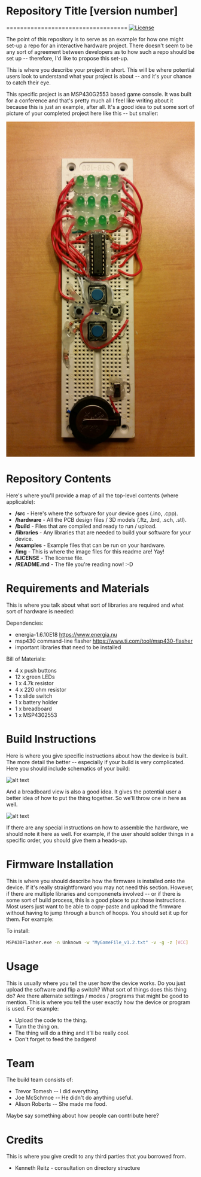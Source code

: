 # Repository Title [version number]
===================================
[![License](https://poser.pugx.org/phpunit/phpunit/license)](https://packagist.org/packages/phpunit/phpunit)

The point of this repository is to serve as an example for how one might set-up a repo for an interactive hardware project. There doesn't seem to be any sort of agreement between developers as to how such a repo should be set up --  therefore, I'd like to propose this set-up.

This is where you describe your project in short. This will be where potential users look to understand what your project is about -- and it's your chance to catch their eye. 

This specific project is an MSP430G2553 based game console. It was built for a conference and that's pretty much all I feel like writing about it because this is just an example, after all. It's a good idea to put some sort of picture of your completed project here like this -- but smaller: 

![alt text][pic1]

[pic1]: https://github.com/trevortomesh/OSHRepo/blob/master/img/img1.jpg "Logo Title Text 2"

Repository Contents
============
Here's where you'll provide a map of all the top-level contents (where applicable):

* **/src** - Here's where the software for your device goes (.ino, .cpp).
* **/hardware** - All the PCB design files / 3D models (.ftz, .brd, .sch, .stl).
* **/build** - Files that are compiled and ready to run / upload.
* **/libraries** - Any libraries that are needed to build your software for your device.
* **/examples** - Example files that can be run on your hardware. 
* **/img** - This is where the image files for this readme are! Yay!
* **/LICENSE** - The license file.
* **/README.md** - The file you're reading now! :-D

Requirements and Materials
============

This is where you talk about what sort of libraries are required and what sort of hardware is needed:

Dependencies:
* energia-1.6.10E18 https://www.energia.nu
* msp430 command-line flasher https://www.ti.com/tool/msp430-flasher
* important libraries that need to be installed

Bill of Materials:
* 4 x push buttons
* 12 x green LEDs
* 1 x 4.7k resistor
* 4 x 220 ohm resistor
* 1 x slide switch
* 1 x battery holder
* 1 x breadboard
* 1 x MSP4302553

Build Instructions
==================

Here is where you give specific instructions about how the device is built. The more detail the better -- especially if your build is very complicated. Here you should include schematics of your build: 

![alt text][pic2]

[pic2]: https://github.com/trevortomesh/OSHRepo/blob/master/img/img2.jpg "Logo Title Text 2"

And a breadboard view is also a good idea. It gives the potential user a better idea of how to put the thing together. So we'll throw one in here as well. 

![alt text][pic3]

[pic3]: https://github.com/trevortomesh/OSHRepo/blob/master/img/img3.jpg "Logo Title Text 2"

If there are any special instructions on how to assemble the hardware, we should note it here as well. For example, if the user should solder things in a specific order, you should give them a heads-up. 

Firmware Installation
=====================
This is where you should describe how the firmware is installed onto the device. If it's really straightforward you may not need this section. However, if there are multiple libraries and componenets involved -- or if there is some sort of build process, this is a good place to put those instructions. Most users just want to be able to copy-paste and upload the firmware without having to jump through a bunch of hoops. You should set it up for them. For example: 

To install:
```bash
MSP430Flasher.exe -n Unknown -w "MyGameFile_v1.2.txt" -v -g -z [VCC]

```


Usage
=====
This is usually where you tell the user how the device works. Do you just upload the software and flip a switch? What sort of things does this thing do? Are there alternate settings / modes / programs that might be good to mention. This is where you tell the user exactly how the device or program is used. For example: 

* Upload the code to the thing. 
* Turn the thing on. 
* The thing will do a thing and it'll be really cool. 
* Don't forget to feed the badgers!

Team
=====
The build team consists of: 
* Trevor Tomesh -- I did everything.
* Joe McSchmoe -- He didn't do anything useful. 
* Alison Roberts -- She made me food.

Maybe say something about how people can contribute here?


Credits
=======

This is where you give credit to any third parties that you borrowed from. 

* Kenneth Reitz - consultation on directory structure
